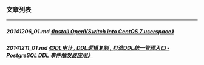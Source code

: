 ### 文章列表  
----  
##### 20141206_01.md   [《Install OpenVSwitch into CentOS 7 userspace》](20141206_01.md)  
##### 20141211_01.md   [《DDL审计 , DDL逻辑复制 , 打造DDL统一管理入口 - PostgreSQL DDL 事件触发器应用》](20141211_01.md)  
